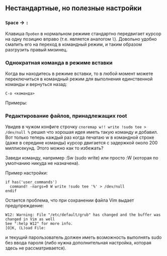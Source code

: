 ## Нестандартные, но полезные настройки

### `Space` -> `:`

Клавиша `Пробел` в нормальном режиме стандартно передвигает курсор на одну
позицию вправо (т.е. является аналогом `l`). Довольно удобно смапить его на
переход в командный режим, и таким образом разгрузить правый мизинец.

### Однократная команда в режиме вставки

Когда вы находитесь в режиме вставки, то в любой момент можете переключиться в
командный режим для выполнения единственной команды и вернуться назад:

`C-o <команда>`

Примеры:

### Редактирование файлов, принадлежащих root

Увидев в чужом конфиге строчку ```cnoremap w!! write !sudo tee > /dev/null %``` решил что хорошая идея иметь такую команду и добавил. Вот только теперь каждый раз когда печатаю w в командной строке (даже в середине команды) курсор двигается с задержкой около 200 миллисекунд. Этого можно как то избежать?

Заведи команду, например :Sw (sudo write) или просто :W (которая по умолчанию
никуда не назначена).

Пример настройки:

```
if has('user_commands')
  command! -nargs=0 W write !sudo tee '%' > /dev/null
endif
```

Остается проблема, что при сохранении файла Vim выдает предупреждение:

```
W12: Warning: File "/etc/default/grub" has changed and the buffer was changed in Vim as well
See ":help W12" for more info.
[O]K, (L)oad File:
```

и текущий парользователь должен иметь возможность выполнять sudo без ввода
пароля (либо нужна дополнительная настройка, которая здесь не рассматривается).

